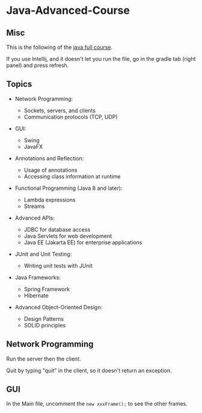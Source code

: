 # Java-Advanced-Course

## Misc

This is the following of the [java full course](https://github.com/Anto-Napo/java-full-course "Java full course").

If you use Intellij, and it doesn't let you run the file, go in the gradle tab (right panel) and press refresh.

## Topics

* Network Programming:
    * Sockets, servers, and clients
    * Communication protocols (TCP, UDP)

* GUI:
    * Swing
    * JavaFX

* Annotations and Reflection:
    * Usage of annotations
    * Accessing class information at runtime

* Functional Programming (Java 8 and later):
    * Lambda expressions
    * Streams

* Advanced APIs:
    * JDBC for database access
    * Java Servlets for web development
    * Java EE (Jakarta EE) for enterprise applications

* JUnit and Unit Testing:
    * Writing unit tests with JUnit

* Java Frameworks:
    * Spring Framework
    * Hibernate

* Advanced Object-Oriented Design:
    * Design Patterns
    * SOLID principles

## Network Programming

Run the server then the client.

Quit by typing "quit" in the client, so it doesn't return an exception.

## GUI

In the Main file, uncomment the `new xxxFrame();` to see the other frames.